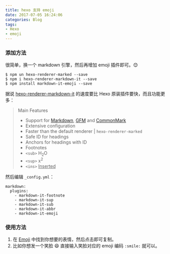 ```yaml
---
title: hexo 支持 emoji
date: 2017-07-05 16:24:06
categories: Blog
tags:
- Hexo
- emoji
---
```


### 添加方法

很简单，换一个 markdown 引擎，然后再增加 emoji 插件即可。:blush:

```shell
$ npm un hexo-renderer-marked --save
$ npm i hexo-renderer-markdown-it --save 
$ npm install markdown-it-emoji --save
```
据说 [hexo-renderer-markdown-it](https://github.com/hexojs/hexo-renderer-markdown-it) 的速度要比 Hexo 原装插件要快，而且功能更多：

<!--more-->

> Main Features
>- Support for [Markdown], [GFM] and [CommonMark]
>- Extensive configuration
>- Faster than the default renderer | `hexo-renderer-marked`
>- Safe ID for headings
>- Anchors for headings with ID
>- Footnotes
>- `<sub>` H<sub>2</sub>O
>- `<sup>` x<sup>2</sup>
>- `<ins>` <ins>Inserted</ins>


然后编辑 `_config.yml`：

```
markdown:
  plugins:
    - markdown-it-footnote
    - markdown-it-sup
    - markdown-it-sub
    - markdown-it-abbr
    - markdown-it-emoji
```

### 使用方法

1. 在 [Emoji](https://emoji.codes/) 中找到你想要的表情，然后点击即可复制。
2. 比如你想发一个笑脸 :smile: 直接输入笑脸对应的 emoji 编码 `:smile:` 就可以。


[CommonMark]: http://commonmark.org/
[Markdown]: http://daringfireball.net/projects/markdown/
[GFM]: https://help.github.com/articles/github-flavored-markdown/
[Markdown-it]: https://github.com/markdown-it/markdown-it
[Hexo]: http://hexo.io/